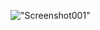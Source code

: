!["Screenshot001"]("https://github.com/trgr-karasutoragara/zen-info-your-life-is-yours/blob/main/md/img/Screenshot%202025-07-07%2017.54.49.png")
